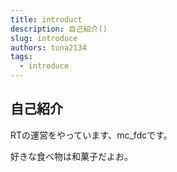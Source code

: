 ```yaml
---
title: introduct
description: 自己紹介()
slug: introduce
authors: tuna2134
tags:
  - introduce
---
```


## 自己紹介

RTの運営をやっています、mc_fdcです。

好きな食べ物は和菓子だよお。
